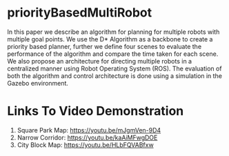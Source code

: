 # priorityBasedMultiRobot
In this paper we describe an algorithm for planning for multiple robots with multiple goal points. We use the D* Algorithm as a backbone to create a priority based planner, further we define four scenes to evaluate the performance of the algorithm and compare the time taken for each scene. We also propose an architecture for directing multiple robots in a centralized manner using Robot Operating System (ROS). The evaluation of both the algorithm and control architecture is done using a simulation in the Gazebo environment.


# Links To Video Demonstration
1) Square Park Map: https://youtu.be/mJgmVen-9D4
2) Narrow Corridor: https://youtu.be/kaAiMFwgDOE
3) City Block Map: https://youtu.be/HLbFQVABfxw

